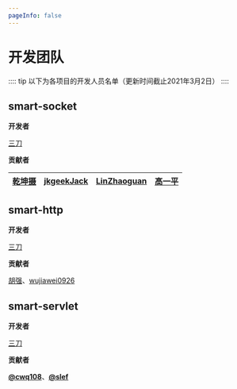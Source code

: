 ```yaml
---
pageInfo: false
---
```

# 开发团队
:::: tip
以下为各项目的开发人员名单（更新时间截止2021年3月2日）
::::

## smart-socket
**开发者**

[三刀](https://gitee.com/smartdms)

**贡献者**

|[乾坤摄](https://gitee.com/qiankunshe)|[jkgeekJack](https://gitee.com/jkgeekJack)|[LinZhaoguan](https://gitee.com/LinZhaoguan)|[高一平](https://gitee.com/Naff)|
|--|--|--|--|

## smart-http
**开发者**

[三刀](https://gitee.com/smartdms)

**贡献者**

[胡强](https://gitee.com/yisshengyouni)、[wujiawei0926](https://gitee.com/wujiawei0926)

## smart-servlet
**开发者**

[三刀](https://gitee.com/smartdms)

**贡献者**

[**@cwq108**](https://gitee.com/cwq108)、[**@slef**](https://gitee.com/slef)